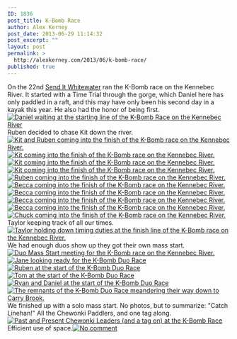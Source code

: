 ```yaml
---
ID: 1836
post_title: K-Bomb Race
author: Alex Kerney
post_date: 2013-06-29 11:14:32
post_excerpt: ""
layout: post
permalink: >
  http://alexkerney.com/2013/06/k-bomb-race/
published: true
---
```

On the 22nd [Send It Whitewater][1] ran the K-Bomb race on the Kennebec River. It started with a Time Trial through the gorge, which Daniel here has only paddled in a raft, and this may have only been his second day in a kayak this year. He also had the honor of being first.[<img class="alignnone size-large wp-image-1838 [ftmt_id] nofotomoto" alt="Daniel waiting at the starting line of the K-Bomb Race on the Kennebec River" src="http://alexkerney.com/wp-content/uploads/2013/06/20130622_DSC0017-840x1264.jpg" />][2] Ruben decided to chase Kit down the river.[<img class="alignnone size-large wp-image-1839 [ftmt_id] nofotomoto" alt="Kit and Ruben coming into the finish of the K-Bomb race on the Kennebec River." src="http://alexkerney.com/wp-content/uploads/2013/06/20130622_DSC0044-840x559.jpg" />][3][<img class="alignnone size-large wp-image-1840 [ftmt_id] nofotomoto" alt="Kit coming into the finish of the K-Bomb race on the Kennebec River." src="http://alexkerney.com/wp-content/uploads/2013/06/20130622_DSC0056-840x557.jpg" />][4] [<img class="alignnone size-large wp-image-1841 [ftmt_id] nofotomoto" alt="Kit coming into the finish of the K-Bomb race on the Kennebec River." src="http://alexkerney.com/wp-content/uploads/2013/06/20130622_DSC0060-840x557.jpg" />][5] [<img class="alignnone size-large wp-image-1842 [ftmt_id] nofotomoto" alt="Kit coming into the finish of the K-Bomb race on the Kennebec River." src="http://alexkerney.com/wp-content/uploads/2013/06/20130622_DSC0062-840x557.jpg" />][6] [<img class="alignnone size-large wp-image-1843 [ftmt_id] nofotomoto" alt="Ruben coming into the finish of the K-Bomb race on the Kennebec River." src="http://alexkerney.com/wp-content/uploads/2013/06/20130622_DSC0068-840x557.jpg" />][7] [<img class="alignnone size-large wp-image-1844 [ftmt_id] nofotomoto" alt="Becca coming into the finish of the K-Bomb race on the Kennebec River." src="http://alexkerney.com/wp-content/uploads/2013/06/20130622_DSC0083-840x557.jpg" />][8] [<img class="alignnone size-large wp-image-1845 [ftmt_id] nofotomoto" alt="Becca coming into the finish of the K-Bomb race on the Kennebec River." src="http://alexkerney.com/wp-content/uploads/2013/06/20130622_DSC0088-840x557.jpg" />][9] [<img class="alignnone size-large wp-image-1846 [ftmt_id] nofotomoto" alt="Becca coming into the finish of the K-Bomb race on the Kennebec River." src="http://alexkerney.com/wp-content/uploads/2013/06/20130622_DSC0090-840x557.jpg" />][10] [<img class="alignnone size-large wp-image-1847 [ftmt_id] nofotomoto" alt="Becca coming into the finish of the K-Bomb race on the Kennebec River." src="http://alexkerney.com/wp-content/uploads/2013/06/20130622_DSC0096-840x557.jpg" />][11] [<img class="alignnone size-large wp-image-1848 [ftmt_id] nofotomoto" alt="Chuck coming into the finish of the K-Bomb race on the Kennebec River." src="http://alexkerney.com/wp-content/uploads/2013/06/20130622_DSC0111-840x557.jpg" />][12] Taylor keeping track of all our times.[<img class="alignnone size-large wp-image-1849 [ftmt_id] nofotomoto" alt="Taylor holding down timing duties at the finish line of the K-Bomb race on the Kennebec River." src="http://alexkerney.com/wp-content/uploads/2013/06/20130622_DSC0129-840x1264.jpg" />][13] We had enough duos show up they got their own mass start.[<img class="alignnone size-large wp-image-1850 [ftmt_id] nofotomoto" alt="Duo Mass Start meeting for the K-Bomb race on the Kennebec River." src="http://alexkerney.com/wp-content/uploads/2013/06/20130622_DSC0131-840x557.jpg" />][14] [<img class="alignnone size-large wp-image-1851 [ftmt_id] nofotomoto" alt="Jane looking ready for the K-Bomb Duo Race" src="http://alexkerney.com/wp-content/uploads/2013/06/20130622_DSC0134-840x1264.jpg" />][15] [<img class="alignnone size-large wp-image-1852 [ftmt_id] nofotomoto" alt="Ruben at the start of the K-Bomb Duo Race" src="http://alexkerney.com/wp-content/uploads/2013/06/20130622_DSC0135-840x1260.jpg" />][16] [<img class="alignnone size-large wp-image-1853 [ftmt_id] nofotomoto" alt="Tom at the start of the K-Bomb Duo Race" src="http://alexkerney.com/wp-content/uploads/2013/06/20130622_DSC0136-840x1264.jpg" />][17] [<img class="alignnone size-large wp-image-1854 [ftmt_id] nofotomoto" alt="Ryan and Daniel at the start of the K-Bomb Duo Race" src="http://alexkerney.com/wp-content/uploads/2013/06/20130622_DSC0140-840x1264.jpg" />][18] [<img class="alignnone size-large wp-image-1855 [ftmt_id] nofotomoto" alt="The remnants of the K-Bomb Duo Race meandering their way down to Carry Brook." src="http://alexkerney.com/wp-content/uploads/2013/06/20130622_DSC0148-840x557.jpg" />][19] We finished up with a solo mass start. No photos, but to summarize: "Catch Linehan!" All the Chewonki Paddlers, and one tag along.[<img class="alignnone size-large wp-image-1856 [ftmt_id] nofotomoto" alt="Past and Present Chewonki Leaders (and a tag on) at the K-Bomb Race" src="http://alexkerney.com/wp-content/uploads/2013/06/20130622_DSC0168-840x559.jpg" />][20] Efficient use of space.[<img class="alignnone size-large wp-image-1858 [ftmt_id] nofotomoto" alt="No comment" src="http://alexkerney.com/wp-content/uploads/2013/06/20130622_DSC0177-840x557.jpg" />][21]  

 [1]: http://www.senditwhitewater.com "Send It Whitewater"
 [2]: http://alexkerney.com/wp-content/uploads/2013/06/20130622_DSC0017.jpg
 [3]: http://alexkerney.com/wp-content/uploads/2013/06/20130622_DSC0044.jpg
 [4]: http://alexkerney.com/wp-content/uploads/2013/06/20130622_DSC0056.jpg
 [5]: http://alexkerney.com/wp-content/uploads/2013/06/20130622_DSC0060.jpg
 [6]: http://alexkerney.com/wp-content/uploads/2013/06/20130622_DSC0062.jpg
 [7]: http://alexkerney.com/wp-content/uploads/2013/06/20130622_DSC0068.jpg
 [8]: http://alexkerney.com/wp-content/uploads/2013/06/20130622_DSC0083.jpg
 [9]: http://alexkerney.com/wp-content/uploads/2013/06/20130622_DSC0088.jpg
 [10]: http://alexkerney.com/wp-content/uploads/2013/06/20130622_DSC0090.jpg
 [11]: http://alexkerney.com/wp-content/uploads/2013/06/20130622_DSC0096.jpg
 [12]: http://alexkerney.com/wp-content/uploads/2013/06/20130622_DSC0111.jpg
 [13]: http://alexkerney.com/wp-content/uploads/2013/06/20130622_DSC0129.jpg
 [14]: http://alexkerney.com/wp-content/uploads/2013/06/20130622_DSC0131.jpg
 [15]: http://alexkerney.com/wp-content/uploads/2013/06/20130622_DSC0134.jpg
 [16]: http://alexkerney.com/wp-content/uploads/2013/06/20130622_DSC0135.jpg
 [17]: http://alexkerney.com/wp-content/uploads/2013/06/20130622_DSC0136.jpg
 [18]: http://alexkerney.com/wp-content/uploads/2013/06/20130622_DSC0140.jpg
 [19]: http://alexkerney.com/wp-content/uploads/2013/06/20130622_DSC0148.jpg
 [20]: http://alexkerney.com/wp-content/uploads/2013/06/20130622_DSC0168.jpg
 [21]: http://alexkerney.com/wp-content/uploads/2013/06/20130622_DSC0177.jpg